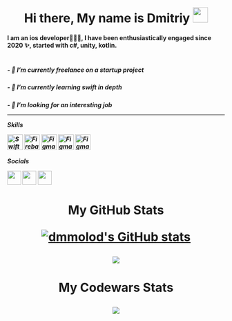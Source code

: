 <h1 align="center">Hi there, My name is Dmitriy</a> 
<img src="https://github.com/blackcater/blackcater/raw/main/images/Hi.gif" height="35" width="35"/></h1>
<h4 align="left">I am an ios developer🧑🏼‍💻, I have been enthusiastically engaged since 2020 ✨, started with c#, unity, kotlin.</h3>
<h1></h1>
<h5>- 🔭 I’m currently freelance on a startup project</b>
<h5>- 🌱 I’m currently learning swift in depth</b>
<h5>- 🤔 I’m looking for an interesting job</b>

<!--
**Dmmolod/Dmmolod** is a ✨ _special_ ✨ repository because its `README.md` (this file) appears on your GitHub profile.

Here are some ideas to get you started:

- 🔭 I’m currently working on ...
- 🌱 I’m currently learning ...
- 👯 I’m looking to collaborate on ...
- 🤔 I’m looking for help with ...
- 💬 Ask me about ...
- 📫 How to reach me: ...
- 😄 Pronouns: ...
- ⚡ Fun fact: ...
-->


-------------

<b>Skills</b> 

<p align="left">
<a href="https://developer.apple.com/swift/" target="_blank" rel="noreferrer"><img src="https://raw.githubusercontent.com/danielcranney/readme-generator/main/public/icons/skills/swift-colored.svg" width="36" height="36" alt="Swift" /></a>
<a href="https://firebase.google.com/" target="_blank" rel="noreferrer"><img src="https://raw.githubusercontent.com/danielcranney/readme-generator/main/public/icons/skills/firebase-colored.svg" width="36" height="36" alt="Firebase" /></a>
<a href="https://www.figma.com/" target="_blank" rel="noreferrer"><img src="https://raw.githubusercontent.com/danielcranney/readme-generator/main/public/icons/skills/figma-colored.svg" width="36" height="36" alt="Figma" /></a>
<a href="https://kotlinlang.org/" target="_blank" rel="noreferrer"><img src="https://raw.githubusercontent.com/danielcranney/readme-generator/main/public/icons/skills/kotlin-colored.svg" width="36" height="36" alt="Figma" /></a>
<a href="https://learn.microsoft.com/ru-ru/dotnet/csharp/" target="_blank" rel="noreferrer"><img src="https://raw.githubusercontent.com/danielcranney/readme-generator/main/public/icons/skills/csharp-colored.svg" width="36" height="36" alt="Figma" /></a>

</p>

<b>Socials</b> 

<p align="left">
<a href="https://www.github.com/dmmolod" target="_blank" rel="noreferrer"><img src="https://raw.githubusercontent.com/danielcranney/readme-generator/main/public/icons/socials/github.svg" width="32" height="32" /></a>  
<a href="https://www.linkedin.com/in/dmitriy-molodetskiy-a78935236" target="_blank" rel="noreferrer"><img src="https://raw.githubusercontent.com/danielcranney/readme-generator/main/public/icons/socials/linkedin.svg" width="32" height="32" /></a>  
<a href="https://t.me/dmmolod" target="_blank" rel="noreferrer"><img src="https://raw.githubusercontent.com/rdimascio/icons/932c4cf6c9e2031abeca1c164baa0f76785c16fe/icons/telegram.svg" width="32" height="32" /></a> 
</p>
  <h1 algin="center"></a>
<h1 align="center">My GitHub Stats</a> 

<a href="http://www.github.com/dmmolod"><img src="https://github-readme-stats.vercel.app/api?username=dmmolod&theme=aura&show_icons=true&count_private=true&hide_border=true&hide=stars,contribs" alt="dmmolod's GitHub stats" /></a>
  
<a href="http://www.github.com/dmmolod"><img src="http://github-readme-streak-stats.herokuapp.com?user=dmmolod&theme=aura&hide_border=true&border_radius=30" /></a>

<h1 align="center">My Codewars Stats</a> 

<a href="http://www.github.com/dmmolod"><img src="https://www.codewars.com/users/Dmmolod/badges/large" /></a>
